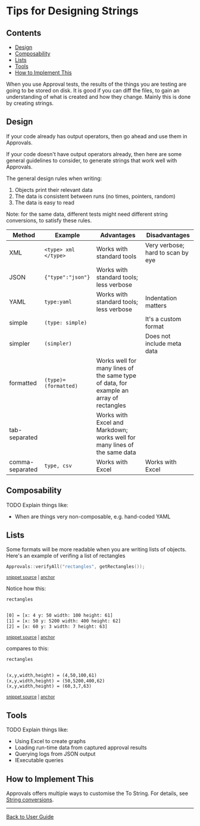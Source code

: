 <a id="top"></a>

# Tips for Designing Strings


<!-- toc -->
## Contents

  * [Design](#design)
  * [Composability](#composability)
  * [Lists](#lists)
  * [Tools](#tools)
  * [How to Implement This](#how-to-implement-this)<!-- endToc -->


When you use Approval tests, the results of the things you are testing are going to be stored on disk. It is good if you can diff the files, to gain an understanding of what is created and how they change. Mainly this is done by creating strings.

## Design

If your code already has output operators, then go ahead and use them in Approvals.

If your code doesn't have output operators already, then here are some general guidelines to consider, to generate strings that work well with Approvals.

The general design rules when writing:

1. Objects print their relevant data
2. The data is consistent between runs (no times, pointers, random)
3. The data is easy to read

Note: for the same data, different tests might need different string conversions, to satisfy these rules.

Method | Example | Advantages | Disadvantages
------------ | ------------- | ------------- | -------------
XML | `<type> xml </type>` | Works with standard tools | Very verbose; hard to scan by eye
JSON | `{"type":"json"}`  | Works with standard tools; less verbose | &nbsp;
YAML | `type:yaml` | Works with standard tools; less verbose | Indentation matters
simple | `(type: simple)` |   &nbsp;  | It's a custom format
simpler | `(simpler)` | &nbsp; | Does not include meta data
formatted | `(type)=(formatted)` | Works well for many lines of the same type of data, for example an array of rectangles | &nbsp;
tab-separated | &nbsp; | Works with Excel and Markdown; works well for many lines of the same data | &nbsp;
comma-separated | `type, csv` | Works with Excel | Works with Excel

## Composability

TODO Explain things like:

* When are things very non-composable, e.g. hand-coded YAML

## Lists

Some formats will be more readable when you are writing lists of objects.
Here's an example of verifing a list of rectangles

<!-- snippet: verify_list -->
<a id='snippet-verify_list'></a>
```cpp
Approvals::verifyAll("rectangles", getRectangles());
```
<sup><a href='/tests/DocTest_Tests/docs/ToStringWrapperExample.cpp#L32-L34' title='Snippet source file'>snippet source</a> | <a href='#snippet-verify_list' title='Start of snippet'>anchor</a></sup>
<!-- endSnippet -->

Notice how this:

<!-- snippet: ToStringWrapperExample.MultipleLinesCanBeHardToRead.approved.txt -->
<a id='snippet-ToStringWrapperExample.MultipleLinesCanBeHardToRead.approved.txt'></a>
```txt
rectangles


[0] = [x: 4 y: 50 width: 100 height: 61]
[1] = [x: 50 y: 5200 width: 400 height: 62]
[2] = [x: 60 y: 3 width: 7 height: 63]

```
<sup><a href='/tests/DocTest_Tests/docs/approval_tests/ToStringWrapperExample.MultipleLinesCanBeHardToRead.approved.txt#L1-L7' title='Snippet source file'>snippet source</a> | <a href='#snippet-ToStringWrapperExample.MultipleLinesCanBeHardToRead.approved.txt' title='Start of snippet'>anchor</a></sup>
<!-- endSnippet -->

compares to this:

<!-- snippet: ToStringWrapperExample.AlternativeFormattingCanBeEasyToRead.approved.txt -->
<a id='snippet-ToStringWrapperExample.AlternativeFormattingCanBeEasyToRead.approved.txt'></a>
```txt
rectangles


(x,y,width,height) = (4,50,100,61)
(x,y,width,height) = (50,5200,400,62)
(x,y,width,height) = (60,3,7,63)

```
<sup><a href='/tests/DocTest_Tests/docs/approval_tests/ToStringWrapperExample.AlternativeFormattingCanBeEasyToRead.approved.txt#L1-L7' title='Snippet source file'>snippet source</a> | <a href='#snippet-ToStringWrapperExample.AlternativeFormattingCanBeEasyToRead.approved.txt' title='Start of snippet'>anchor</a></sup>
<!-- endSnippet -->

## Tools

TODO Explain things like:

* Using Excel to create graphs
* Loading run-time data from captured approval results
* Querying logs from JSON output
* IExecutable queries

## How to Implement This

Approvals offers multiple ways to customise the To String. For details,
see [String conversions](/doc/ToString.md#top).

---

[Back to User Guide](/doc/README.md#top)
